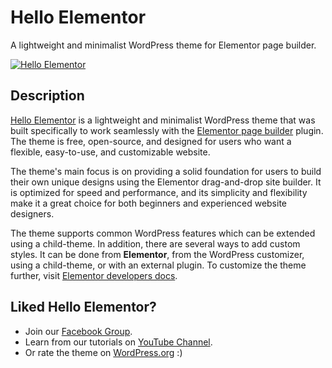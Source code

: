# Hello Elementor

A lightweight and minimalist WordPress theme for Elementor page builder.

<p><a href="https://elementor.com/?utm_source=github-repo&utm_medium=link&utm_campaign=readme"><img src="https://i0.wp.com/themes.svn.wordpress.org/hello-elementor/2.7.1/screenshot.png?w=600&strip=all" alt="Hello Elementor"></a></p>

## Description

[Hello Elementor](https://elementor.com/products/hello-theme/?utm_source=github-repo&utm_medium=link&utm_campaign=readme) is a lightweight and minimalist WordPress theme that was built specifically to work seamlessly with the [Elementor page builder](https://elementor.com/?utm_source=github-repo&utm_medium=link&utm_campaign=readme) plugin. The theme is free, open-source, and designed for users who want a flexible, easy-to-use, and customizable website.

The theme's main focus is on providing a solid foundation for users to build their own unique designs using the Elementor drag-and-drop site builder. It is optimized for speed and performance, and its simplicity and flexibility make it a great choice for both beginners and experienced website designers.

The theme supports common WordPress features which can be extended using a child-theme. In addition, there are several ways to add custom styles. It can be done from **Elementor**, from the WordPress customizer, using a child-theme, or with an external plugin. To customize the theme further, visit [Elementor developers docs](https://developers.elementor.com/docs/hello-elementor-theme/).

## Liked Hello Elementor?

- Join our [Facebook Group](https://www.facebook.com/groups/Elementors/).
- Learn from our tutorials on [YouTube Channel](https://www.youtube.com/c/elementor).
- Or rate the theme on [WordPress.org](https://wordpress.org/support/theme/hello-elementor/reviews/?filter=5) :)
